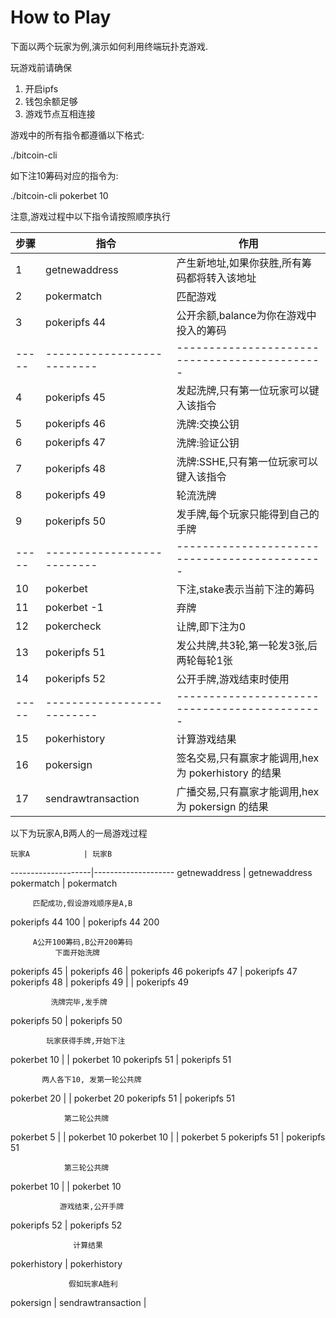 How to Play
====================

下面以两个玩家为例,演示如何利用终端玩扑克游戏.

玩游戏前请确保
1. 开启ipfs
2. 钱包余额足够
3. 游戏节点互相连接

游戏中的所有指令都遵循以下格式:

  ./bitcoin-cli  <command>  <params> 

如下注10筹码对应的指令为:

  ./bitcoin-cli pokerbet 10

注意,游戏过程中以下指令请按照顺序执行



 步骤 | 指令                     | 作用
 -----|--------------------------|----------------------------------------------
 1    | getnewaddress            | 产生新地址,如果你获胜,所有筹码都将转入该地址
 2    | pokermatch               | 匹配游戏
 3    | pokeripfs 44 <balance>   | 公开余额,balance为你在游戏中投入的筹码
 -----|--------------------------|---------------------------------------------
 4    | pokeripfs 45             | 发起洗牌,只有第一位玩家可以键入该指令
 5    | pokeripfs 46             | 洗牌:交换公钥
 6    | pokeripfs 47             | 洗牌:验证公钥
 7    | pokeripfs 48             | 洗牌:SSHE,只有第一位玩家可以键入该指令
 8    | pokeripfs 49             | 轮流洗牌
 9    | pokeripfs 50             | 发手牌,每个玩家只能得到自己的手牌
 -----|--------------------------|---------------------------------------------
 10   | pokerbet <stake>         | 下注,stake表示当前下注的筹码
 11   | pokerbet -1              | 弃牌 
 12   | pokercheck               | 让牌,即下注为0
 13   | pokeripfs 51             | 发公共牌,共3轮,第一轮发3张,后两轮每轮1张
 14   | pokeripfs 52             | 公开手牌,游戏结束时使用
 -----|--------------------------|---------------------------------------------
 15   | pokerhistory             | 计算游戏结果
 16   | pokersign <hex>          | 签名交易,只有赢家才能调用,hex为 pokerhistory 的结果
 17   | sendrawtransaction <hex> | 广播交易,只有赢家才能调用,hex为 pokersign 的结果



以下为玩家A,B两人的一局游戏过程

    玩家A            | 玩家B                  
 --------------------|--------------------
  getnewaddress      | getnewaddress           
  pokermatch         | pokermatch           
          
         匹配成功,假设游戏顺序是A,B
         
  pokeripfs 44 100   | pokeripfs 44 200

         A公开100筹码,B公开200筹码
              下面开始洗牌   

  pokeripfs 45       | 
  pokeripfs 46       | pokeripfs 46
  pokeripfs 47       | pokeripfs 47
  pokeripfs 48       |
  pokeripfs 49       | 
                     | pokeripfs 49

             洗牌完毕,发手牌  

  pokeripfs 50       | pokeripfs 50
          
            玩家获得手牌,开始下注
         
  pokerbet 10        | 
                     | pokerbet 10
  pokeripfs 51       | pokeripfs 51
  
           两人各下10, 发第一轮公共牌

  pokerbet 20        | 
                     | pokerbet 20
  pokeripfs 51       | pokeripfs 51

                第二轮公共牌
  
  pokerbet 5         | 
                     | pokerbet 10
  pokerbet 10        | 
                     | pokerbet 5
  pokeripfs 51       | pokeripfs 51

                第三轮公共牌

  pokerbet 10        | 
                     | pokerbet 10

               游戏结束,公开手牌  

  pokeripfs 52       | pokeripfs 52

                  计算结果

  pokerhistory       | pokerhistory
  
                 假如玩家A胜利
 
  pokersign          |
  sendrawtransaction |





